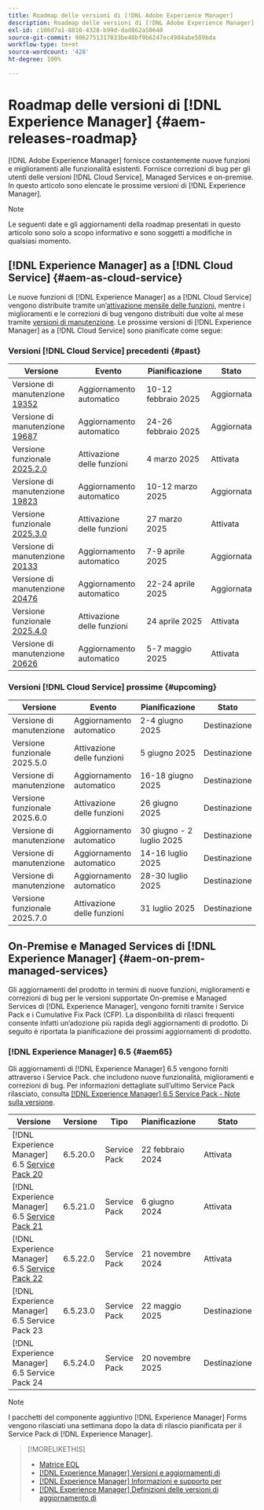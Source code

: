 ```yaml
---
title: Roadmap delle versioni di [!DNL Adobe Experience Manager]
description: Roadmap delle versioni di [!DNL Adobe Experience Manager]
exl-id: c106d7a1-8810-4328-b99d-dad862a50640
source-git-commit: 9062751317033be48bf9b6247ec4984abe589bda
workflow-type: tm+mt
source-wordcount: '428'
ht-degree: 100%

---
```



# Roadmap delle versioni di [!DNL Experience Manager] {#aem-releases-roadmap}

[!DNL Adobe Experience Manager] fornisce costantemente nuove funzioni e miglioramenti alle funzionalità esistenti. Fornisce correzioni di bug per gli utenti delle versioni [!DNL Cloud Service], Managed Services e on-premise. In questo articolo sono elencate le prossime versioni di [!DNL Experience Manager].

>[!NOTE]
>
>Le seguenti date e gli aggiornamenti della roadmap presentati in questo articolo sono solo a scopo informativo e sono soggetti a modifiche in qualsiasi momento.

## [!DNL Experience Manager] as a [!DNL Cloud Service] {#aem-as-cloud-service}

Le nuove funzioni di [!DNL Experience Manager] as a [!DNL Cloud Service] vengono distribuite tramite un’[attivazione mensile delle funzioni](https://experienceleague.adobe.com/it/docs/experience-manager-cloud-service/content/release-notes/release-notes/release-notes-current), mentre i miglioramenti e le correzioni di bug vengono distribuiti due volte al mese tramite [versioni di manutenzione](https://experienceleague.adobe.com/it/docs/experience-manager-cloud-service/content/release-notes/maintenance/latest).
Le prossime versioni di [!DNL Experience Manager] as a [!DNL Cloud Service] sono pianificate come segue:

### Versioni [!DNL Cloud Service] precedenti {#past}

| Versione | Evento | Pianificazione | Stato |
|---|---|---|---|
| Versione di manutenzione [19352](https://experienceleague.adobe.com/it/docs/experience-manager-cloud-service/content/release-notes/maintenance/2025/2025-2-0#19352) | Aggiornamento automatico | 10-12 febbraio 2025 | Aggiornata |
| Versione di manutenzione [19687](https://experienceleague.adobe.com/it/docs/experience-manager-cloud-service/content/release-notes/maintenance/2025/2025-2-0#19687) | Aggiornamento automatico | 24-26 febbraio 2025 | Aggiornata |
| Versione funzionale [2025.2.0](https://experienceleague.adobe.com/it/docs/experience-manager-cloud-service/content/release-notes/release-notes/2025/release-notes-2025-2-0) | Attivazione delle funzioni | 4 marzo 2025 | Attivata |
| Versione di manutenzione [19823](https://experienceleague.adobe.com/it/docs/experience-manager-cloud-service/content/release-notes/maintenance/2025/2025-3-0#19823) | Aggiornamento automatico | 10-12 marzo 2025 | Aggiornata |
| Versione funzionale [2025.3.0](https://experienceleague.adobe.com/it/docs/experience-manager-cloud-service/content/release-notes/release-notes/2025/release-notes-2025-3-0) | Attivazione delle funzioni | 27 marzo 2025 | Attivata |
| Versione di manutenzione [20133](https://experienceleague.adobe.com/it/docs/experience-manager-cloud-service/content/release-notes/maintenance/2025/2025-4-0#20133) | Aggiornamento automatico | 7-9 aprile 2025 | Aggiornata |
| Versione di manutenzione [20476](https://experienceleague.adobe.com/it/docs/experience-manager-cloud-service/content/release-notes/maintenance/2025/2025-4-0#20476) | Aggiornamento automatico | 22-24 aprile 2025 | Aggiornata |
| Versione funzionale [2025.4.0](https://experienceleague.adobe.com/it/docs/experience-manager-cloud-service/content/release-notes/release-notes/release-notes-current) | Attivazione delle funzioni | 24 aprile 2025 | Attivata |
| Versione di manutenzione [20626](https://experienceleague.adobe.com/it/docs/experience-manager-cloud-service/content/release-notes/maintenance/latest) | Aggiornamento automatico | 5-7 maggio 2025 | Attivata |

### Versioni [!DNL Cloud Service] prossime {#upcoming}

| Versione | Evento | Pianificazione | Stato |
|---|---|---|---|
| Versione di manutenzione | Aggiornamento automatico | 2-4 giugno 2025 | Destinazione |
| Versione funzionale 2025.5.0 | Attivazione delle funzioni | 5 giugno 2025 | Destinazione |
| Versione di manutenzione | Aggiornamento automatico | 16-18 giugno 2025 | Destinazione |
| Versione funzionale 2025.6.0 | Attivazione delle funzioni | 26 giugno 2025 | Destinazione |
| Versione di manutenzione | Aggiornamento automatico | 30 giugno - 2 luglio 2025 | Destinazione |
| Versione di manutenzione | Aggiornamento automatico | 14-16 luglio 2025 | Destinazione |
| Versione di manutenzione | Aggiornamento automatico | 28-30 luglio 2025 | Destinazione |
| Versione funzionale 2025.7.0 | Attivazione delle funzioni | 31 luglio 2025 | Destinazione |

## On-Premise e Managed Services di [!DNL Experience Manager] {#aem-on-prem-managed-services}

Gli aggiornamenti del prodotto in termini di nuove funzioni, miglioramenti e correzioni di bug per le versioni supportate On-premise e Managed Services di [!DNL Experience Manager], vengono forniti tramite i Service Pack e i Cumulative Fix Pack (CFP). La disponibilità di rilasci frequenti consente infatti un’adozione più rapida degli aggiornamenti di prodotto. Di seguito è riportata la pianificazione dei prossimi aggiornamenti di prodotto.

### [!DNL Experience Manager] 6.5 {#aem65}

Gli aggiornamenti di [!DNL Experience Manager] 6.5 vengono forniti attraverso i Service Pack. che includono nuove funzionalità, miglioramenti e correzioni di bug. Per informazioni dettagliate sull’ultimo Service Pack rilasciato, consulta [[!DNL Experience Manager] 6.5 Service Pack - Note sulla versione](https://experienceleague.adobe.com/it/docs/experience-manager-65/content/release-notes/release-notes).

| Versione | Versione | Tipo | Pianificazione | Stato |
|---|---|---|---|---|
| [!DNL Experience Manager] 6.5 [Service Pack 20](https://experienceleague.adobe.com/it/docs/experience-manager-65/content/release-notes/service-pack/6-5-20) | 6.5.20.0 | Service Pack | 22 febbraio 2024 | Attivata |
| [!DNL Experience Manager] 6.5 [Service Pack 21](https://experienceleague.adobe.com/it/docs/experience-manager-65/content/release-notes/service-pack/6-5-21) | 6.5.21.0 | Service Pack | 6 giugno 2024 | Attivata |
| [!DNL Experience Manager] 6.5 [Service Pack 22](https://experienceleague.adobe.com/it/docs/experience-manager-65/content/release-notes/release-notes) | 6.5.22.0 | Service Pack | 21 novembre 2024 | Attivata |
| [!DNL Experience Manager] 6.5 Service Pack 23 | 6.5.23.0 | Service Pack | 22 maggio 2025 | Destinazione |
| [!DNL Experience Manager] 6.5 Service Pack 24 | 6.5.24.0 | Service Pack | 20 novembre 2025 | Destinazione |

>[!NOTE]
>
>I pacchetti del componente aggiuntivo [!DNL Experience Manager] Forms vengono rilasciati una settimana dopo la data di rilascio pianificata per il Service Pack di [!DNL Experience Manager].

>[!MORELIKETHIS]
>
>* [Matrice EOL](https://helpx.adobe.com/it/support/programs/eol-matrix.html)
>* [[!DNL Experience Manager] Versioni e aggiornamenti di](https://experienceleague.adobe.com/it/docs/experience-manager-release-information/aem-release-updates/aem-releases-updates)
>* [[!DNL Experience Manager] Informazioni e supporto per](https://experienceleague.adobe.com/it/docs/experience-manager-cloud-service)
>* [[!DNL Experience Manager] Definizioni delle versioni di aggiornamento di](/help/using/update-release-vehicle-definitions.md)
